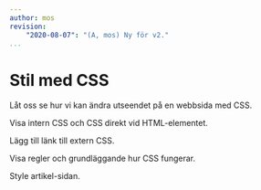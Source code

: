 ```yaml
---
author: mos
revision:
    "2020-08-07": "(A, mos) Ny för v2."
...
```

Stil med CSS
==================================

Låt oss se hur vi kan ändra utseendet på en webbsida med CSS.

<!--more-->

Visa intern CSS och CSS direkt vid HTML-elementet.

Lägg till länk till extern CSS.

Visa regler och grundläggande hur CSS fungerar.

Style artikel-sidan.

